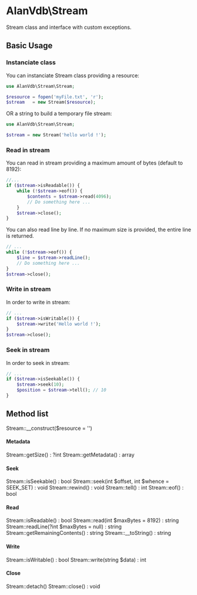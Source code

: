 # AlanVdb\Stream

Stream class and interface with custom exceptions.

## Basic Usage

### Instanciate class

You can instanciate Stream class providing a resource:

```PHP
use AlanVdb\Stream\Stream;

$resource = fopen('myFile.txt', 'r');
$stream   = new Stream($resource);
```

OR a string to build a temporary file stream:

```PHP
use AlanVdb\Stream\Stream;

$stream = new Stream('hello world !');
```

### Read in stream

You can read in stream providing a maximum amount of bytes (default to 8192):

```PHP
//...
if ($stream->isReadable()) {
    while (!$stream->eof()) {
        $contents = $stream->read(4096);
        // Do something here ...
    }
    $stream->close();
}
```

You can also read line by line. If no maximum size is provided, the entire line is returned.

```PHP
// ...
while (!$stream->eof()) {
    $line = $stream->readLine();
    // Do something here ...
}
$stream->close();
```

### Write in stream

In order to write in stream:

```PHP
// ...
if ($stream->isWritable()) {
    $stream->write('Hello world !');
}
$stream->close();
```

### Seek in stream

In order to seek in stream:

```PHP
// ...
if ($stream->isSeekable()) {
    $stream->seek(10);
    $position = $stream->tell(); // 10
}
```

## Method list

Stream::__construct($resource = '')
#### Metadata
Stream::getSize() : ?int
Stream::getMetadata() : array
#### Seek
Stream::isSeekable() : bool
Stream::seek(int $offset, int $whence = SEEK_SET) : void
Stream::rewind() : void
Stream::tell() : int
Stream::eof() : bool
#### Read
Stream::isReadable() : bool
Stream::read(int $maxBytes = 8192) : string
Stream::readLine(?int $maxBytes = null) : string
Stream::getRemainingContents() : string
Stream::__toString() : string
#### Write
Stream::isWritable() : bool
Stream::write(string $data) : int
#### Close
Stream::detach()
Stream::close() : void